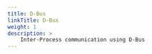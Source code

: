 ```yaml
---
title: D-Bus
linkTitle: D-Bus
weight: 1
description: >
    Inter-Process communication using D-Bus
---
```


